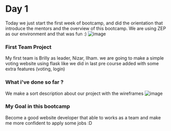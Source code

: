 # Day 1
Today we just start the first week of bootcamp, and did the orientation that introduce the mentors and the overview of this bootcamp.
We are using ZEP as our environment and that was fun :)
![image](https://user-images.githubusercontent.com/85722211/196229384-95f4528b-98a5-444a-819a-31e19b615f70.png)

### First Team Project
My first team is Brilly as leader, Nizar, Ilham. we are going to make a simple voting website using flask like we did in last pre course added with some extra features (voting, login)

### What i've done so far ?
We make a sort description about our project with the wireframes
![image](https://user-images.githubusercontent.com/85722211/196231426-ba6478f2-4a9c-470c-896b-ebcf324aecb8.png)

### My Goal in this bootcamp
Become a good website developer that able to works as a team and make me more confident to apply some jobs :D 
